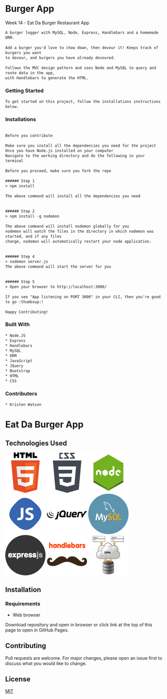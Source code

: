 # Burger App
Week 14 - Eat Da Burger Restaurant App

 ```
A burger logger with MySQL, Node, Express, Handlebars and a homemade ORM. 

Add a burger you'd love to chow down, then devour it! Keeps track of burgers you want 
to devour, and burgers you have already devoured.

Follows the MVC design pattern and uses Node and MySQL to query and route data in the app, 
with Handlebars to generate the HTML.
 ```

### Getting Started

```
To get started on this project, follow the installations instructions below.
```


### Installations
``` Installing

Before you contribute

Make sure you install all the dependencies you need for the project
Once you have Node.js installed on your computer
Navigate to the working directory and do the following in your terminal

Before you proceed, make sure you fork the repo

###### Step 1
> npm install

The above command will install all the dependencies you need


###### Step 2
> npm install -g nodemon

The above command will install nodemon globally for you
nodemon will watch the files in the directory in which nodemon was started, and if any files 
change, nodemon will automatically restart your node application.


###### Step 4
> nodemon server.js
The above command will start the server for you


###### Step 5
> Open your browser to http://localhost:3000/

If you see "App listening on PORT 3000" in your CLI, then you're good to go :thumbsup:!

Happy Contributing!

```


### Built With

```
* Node.JS
* Express
* Handlebars
* MySQL
* ORM
* JavaScript
* JQuery
* Bootstrap
* HTML
* CSS

```


### Contributers

```
* Kristen Watson
```

# Eat Da Burger App


## Technologies Used

<img src="https://github.com/kbwats/ReadMe/blob/master/html.png"> <img src="https://github.com/kbwats/ReadMe/blob/master/css.png"> <img src="https://github.com/kbwats/ReadMe/blob/master/node.png"> <img src="https://github.com/kbwats/ReadMe/blob/master/javascript.png"> <img src="https://github.com/kbwats/ReadMe/blob/master/jquery.png"> <img src="https://github.com/kbwats/ReadMe/blob/master/sql.png"> <img src="https://github.com/kbwats/ReadMe/blob/master/express.png"> <img src="https://github.com/kbwats/ReadMe/blob/master/handlebars.png"> <img src="https://github.com/kbwats/ReadMe/blob/master/orm.png">

## Installation

### Requirements
* Web browser

Download repository and open in browser or click link at the top of this page to open in GitHub Pages.


## Contributing
Pull requests are welcome. For major changes, please open an issue first to discuss what you would like to change.



## License
[MIT](https://choosealicense.com/licenses/mit/)

